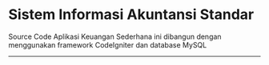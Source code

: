 Sistem Informasi Akuntansi Standar
===================


Source Code Aplikasi Keuangan Sederhana ini dibangun dengan menggunakan framework CodeIgniter dan database MySQL

----------
